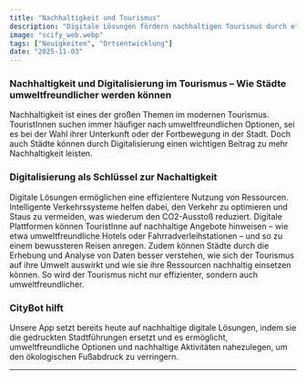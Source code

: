 ```yaml
---
title: "Nachhaltigkeit und Tourismus"
description: "Digitale Lösungen fördern nachhaltigen Tourismus durch effizientere Ressourcennutzung und gezielte Informationen. CityBot ersetzt gedruckte Führer und fördert umweltfreundliche Angebote wie Fahrradverleih und CO₂-arme Mobilität. - 4 min zu lesen"
image: "scify_web.webp"
tags: ["Neuigkeiten", "Ortsentwicklung"]
date: "2025-11-03"
---
```


### Nachhaltigkeit und Digitalisierung im Tourismus – Wie Städte umweltfreundlicher werden können
Nachhaltigkeit ist eines der großen Themen im modernen Tourismus. TouristInnen suchen immer häufiger nach umweltfreundlichen Optionen, sei es bei der Wahl ihrer Unterkunft oder der Fortbewegung in der Stadt. Doch auch Städte können durch Digitalisierung einen wichtigen Beitrag zu mehr Nachhaltigkeit leisten.

### Digitalisierung als Schlüssel zur Nachaltigkeit
Digitale Lösungen ermöglichen eine effizientere Nutzung von Ressourcen. Intelligente Verkehrssysteme helfen dabei, den Verkehr zu optimieren und Staus zu vermeiden, was wiederum den CO2-Ausstoß reduziert. Digitale Plattformen können TouristInne auf nachhaltige Angebote hinweisen – wie etwa umweltfreundliche Hotels oder Fahrradverleihstationen – und so zu einem bewussteren Reisen anregen. Zudem können Städte durch die Erhebung und Analyse von Daten besser verstehen, wie sich der Tourismus auf ihre Umwelt auswirkt und wie sie ihre Ressourcen nachhaltig einsetzen können. So wird der Tourismus nicht nur effizienter, sondern auch umweltfreundlicher.

### CityBot hilft
Unsere App setzt bereits heute auf nachhaltige digitale Lösungen, indem sie die gedruckten Stadtführungen ersetzt und es ermöglicht, umweltfreundliche Optionen und nachhaltige Aktivitäten nahezulegen, um den ökologischen Fußabdruck zu verringern.


---
